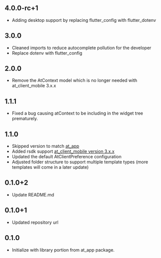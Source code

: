 ## 4.0.0-rc+1

- Adding desktop support by replacing flutter_config with flutter_dotenv

## 3.0.0

- Cleaned imports to reduce autocomplete pollution for the developer
- Replace dotenv with flutter_config

## 2.0.0

- Remove the AtContext model which is no longer needed with at_client_mobile 3.x.x

## 1.1.1

- Fixed a bug causing atContext to be including in the widget tree prematurely.

## 1.1.0

- Skipped version to match [at_app](https://pub.dev/packages/at_app)
- Added rsdk support [at_client_mobile version 3.x.x](https://pub.dev/packages/at_client_mobile)
- Updated the default AtClientPreference configuration
- Adjusted folder structure to support multiple template types (more templates will come in a later update)

## 0.1.0+2

- Update README.md

## 0.1.0+1

- Updated repository url

## 0.1.0

- Initialize with library portion from at_app package.
